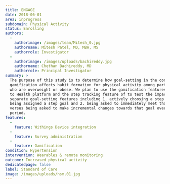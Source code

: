 ```yaml
---
title: ENGAGE
date: 2018-06-01
area: inprogress
subdomain: Physical Activity
status: Enrolling
authors:
  - 
    authorimage: /images/team/Mitesh_0.jpg
    authorname: Mitesh Patel, MD, MBA, MS
    authorrole: Investigator
  - 
    authorimage: /images/uploads/bachireddy.jpg
    authorname: Chethan Bachireddy, MD
    authorrole: Principal Investigator
summary: >
  The purpose of this study is to determine how goal-setting in the context of
  gamification affects habit formation for physical activity among participants
  who are overweight or obese. We plan to use the gamification features of the Way
  to Health platform and the step tracking feature of to test the impact of two
  separate goal-setting features including 1. actively choosing a step goal versus
  being assigned a step goal and 2. being asked to immediately meet that goal
  versus being asked to make incremental changes towards that goal over an 8 week
  period.
features:
  - 
    feature: Withings Device integration
  - 
    feature: Survey administration
  - 
    feature: Gamification
condition: Hypertension
intervention: Wearables & remote monitoring
outcome: Increased physical activity
dedicatedpage: false
label: Standard of Care 
image: /images/uploads/hsm.01.jpg
---
```

